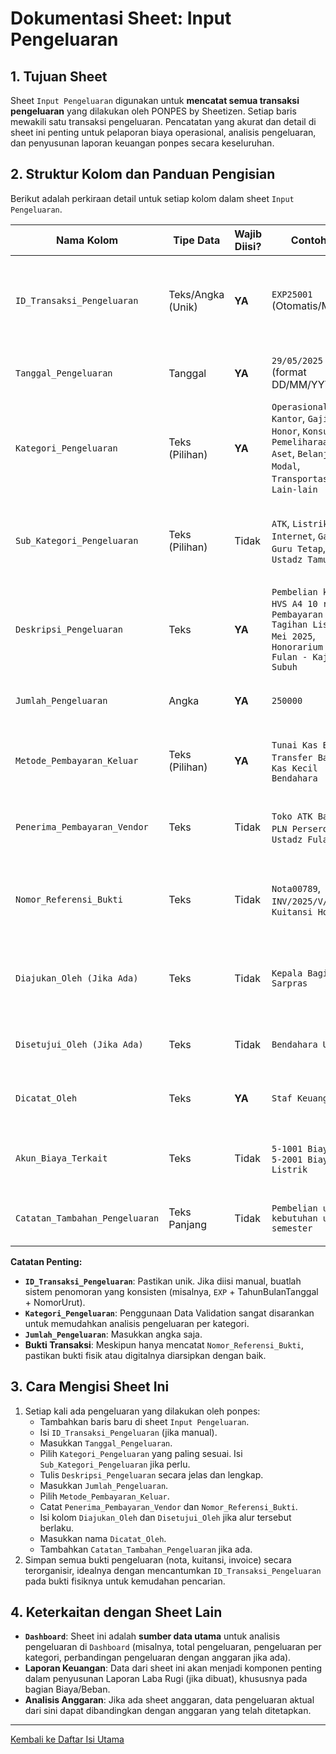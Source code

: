 # Dokumentasi Sheet: Input Pengeluaran

## 1. Tujuan Sheet

Sheet `Input Pengeluaran` digunakan untuk **mencatat semua transaksi pengeluaran** yang dilakukan oleh PONPES by Sheetizen. Setiap baris mewakili satu transaksi pengeluaran. Pencatatan yang akurat dan detail di sheet ini penting untuk pelaporan biaya operasional, analisis pengeluaran, dan penyusunan laporan keuangan ponpes secara keseluruhan.

## 2. Struktur Kolom dan Panduan Pengisian

Berikut adalah perkiraan detail untuk setiap kolom dalam sheet `Input Pengeluaran`.

| Nama Kolom                      | Tipe Data         | Wajib Diisi? | Contoh Isi                                | Keterangan                                                                                                                               |
|---------------------------------|-------------------|--------------|-------------------------------------------|------------------------------------------------------------------------------------------------------------------------------------------|
| `ID_Transaksi_Pengeluaran`      | Teks/Angka (Unik) | **YA** | `EXP25001` (Otomatis/Manual)              | Kode unik untuk setiap transaksi pengeluaran. Bisa di-generate otomatis atau diisi manual dengan format konsisten.                             |
| `Tanggal_Pengeluaran`           | Tanggal           | **YA** | `29/05/2025` (format DD/MM/YYYY)          | Tanggal ketika pengeluaran dilakukan atau dicatat.                                                                                         |
| `Kategori_Pengeluaran`          | Teks (Pilihan)    | **YA** | `Operasional Kantor`, `Gaji & Honor`, `Konsumsi`, `Pemeliharaan Aset`, `Belanja Modal`, `Transportasi`, `Lain-lain` | Jenis atau kelompok pengeluaran. Sangat disarankan menggunakan Data Validation untuk konsistensi.                                       |
| `Sub_Kategori_Pengeluaran`      | Teks (Pilihan)    | Tidak        | `ATK`, `Listrik`, `Air`, `Internet`, `Gaji Guru Tetap`, `Honor Ustadz Tamu` | Detail lebih lanjut dari `Kategori_Pengeluaran` (jika diperlukan). Sebaiknya terkait dengan Kategori Pengeluaran yang dipilih.             |
| `Deskripsi_Pengeluaran`         | Teks              | **YA** | `Pembelian kertas HVS A4 10 rim`, `Pembayaran Tagihan Listrik Mei 2025`, `Honorarium Ustadz Fulan - Kajian Subuh` | Penjelasan detail mengenai pengeluaran tersebut. Semakin detail semakin baik.                                                            |
| `Jumlah_Pengeluaran`            | Angka             | **YA** | `250000`                                  | Nominal yang dikeluarkan (dalam Rupiah, tanpa titik atau koma).                                                                            |
| `Metode_Pembayaran_Keluar`      | Teks (Pilihan)    | **YA** | `Tunai Kas Besar`, `Transfer Bank A`, `Kas Kecil Bendahara` | Cara pembayaran yang dilakukan oleh ponpes. Sebaiknya gunakan Data Validation.                                                             |
| `Penerima_Pembayaran_Vendor`    | Teks              | Tidak        | `Toko ATK Barokah`, `PLN Persero`, `Ustadz Fulan` | Nama toko, vendor, atau individu yang menerima pembayaran dari ponpes.                                                                  |
| `Nomor_Referensi_Bukti`         | Teks              | Tidak        | `Nota00789`, `INV/2025/V/123`, `Kuitansi Honor` | Nomor nota, kuitansi, invoice, atau referensi lain dari bukti pengeluaran. Penting untuk arsip dan audit.                                   |
| `Diajukan_Oleh (Jika Ada)`      | Teks              | Tidak        | `Kepala Bagian Sarpras`                   | Nama pihak internal yang mengajukan atau bertanggung jawab atas pengeluaran (jika ada alur persetujuan).                                      |
| `Disetujui_Oleh (Jika Ada)`     | Teks              | Tidak        | `Bendahara Umum`                          | Nama pihak yang menyetujui pengeluaran (jika ada alur persetujuan).                                                                          |
| `Dicatat_Oleh`                  | Teks              | **YA** | `Staf Keuangan Ani`                       | Nama petugas ponpes yang mencatat transaksi pengeluaran ini.                                                                               |
| `Akun_Biaya_Terkait`            | Teks              | Tidak        | `5-1001 Biaya ATK`, `5-2001 Biaya Listrik` | Kode akun akuntansi terkait jika sistem ini terintegrasi dengan pencatatan akuntansi (opsional).                                             |
| `Catatan_Tambahan_Pengeluaran`  | Teks Panjang      | Tidak        | `Pembelian untuk kebutuhan ujian semester`  | Informasi tambahan lain yang relevan mengenai transaksi pengeluaran.                                                                     |

**Catatan Penting:**
* **`ID_Transaksi_Pengeluaran`**: Pastikan unik. Jika diisi manual, buatlah sistem penomoran yang konsisten (misalnya, `EXP` + TahunBulanTanggal + NomorUrut).
* **`Kategori_Pengeluaran`**: Penggunaan Data Validation sangat disarankan untuk memudahkan analisis pengeluaran per kategori.
* **`Jumlah_Pengeluaran`**: Masukkan angka saja.
* **Bukti Transaksi**: Meskipun hanya mencatat `Nomor_Referensi_Bukti`, pastikan bukti fisik atau digitalnya diarsipkan dengan baik.

## 3. Cara Mengisi Sheet Ini

1.  Setiap kali ada pengeluaran yang dilakukan oleh ponpes:
    * Tambahkan baris baru di sheet `Input Pengeluaran`.
    * Isi `ID_Transaksi_Pengeluaran` (jika manual).
    * Masukkan `Tanggal_Pengeluaran`.
    * Pilih `Kategori_Pengeluaran` yang paling sesuai. Isi `Sub_Kategori_Pengeluaran` jika perlu.
    * Tulis `Deskripsi_Pengeluaran` secara jelas dan lengkap.
    * Masukkan `Jumlah_Pengeluaran`.
    * Pilih `Metode_Pembayaran_Keluar`.
    * Catat `Penerima_Pembayaran_Vendor` dan `Nomor_Referensi_Bukti`.
    * Isi kolom `Diajukan_Oleh` dan `Disetujui_Oleh` jika alur tersebut berlaku.
    * Masukkan nama `Dicatat_Oleh`.
    * Tambahkan `Catatan_Tambahan_Pengeluaran` jika ada.
2.  Simpan semua bukti pengeluaran (nota, kuitansi, invoice) secara terorganisir, idealnya dengan mencantumkan `ID_Transaksi_Pengeluaran` pada bukti fisiknya untuk kemudahan pencarian.

## 4. Keterkaitan dengan Sheet Lain

* **`Dashboard`**: Sheet ini adalah **sumber data utama** untuk analisis pengeluaran di `Dashboard` (misalnya, total pengeluaran, pengeluaran per kategori, perbandingan pengeluaran dengan anggaran jika ada).
* **Laporan Keuangan**: Data dari sheet ini akan menjadi komponen penting dalam penyusunan Laporan Laba Rugi (jika dibuat), khususnya pada bagian Biaya/Beban.
* **Analisis Anggaran**: Jika ada sheet anggaran, data pengeluaran aktual dari sini dapat dibandingkan dengan anggaran yang telah ditetapkan.

---
[Kembali ke Daftar Isi Utama](../README.md)

